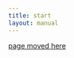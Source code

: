 ```yaml
---
title: start
layout: manual
---
```


[page moved here](https://github.com/nortd/lasersaur/wiki/start)
